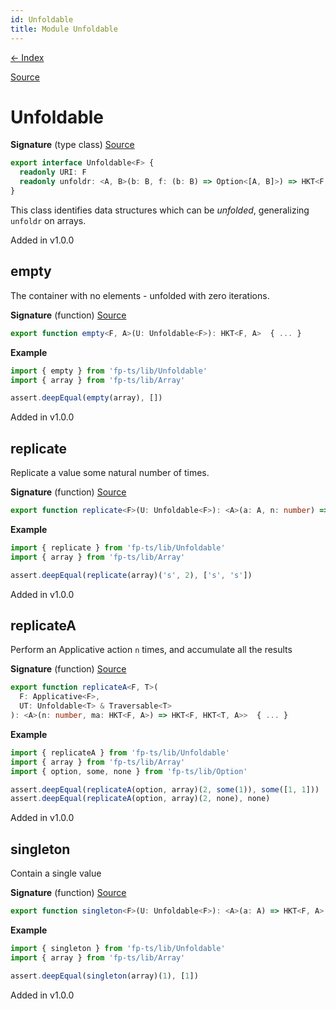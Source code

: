 ```yaml
---
id: Unfoldable
title: Module Unfoldable
---
```


[← Index](.)

[Source](https://github.com/gcanti/fp-ts/blob/master/src/Unfoldable.ts)

# Unfoldable

**Signature** (type class) [Source](https://github.com/gcanti/fp-ts/blob/master/src/Unfoldable.ts#L13-L16)

```ts
export interface Unfoldable<F> {
  readonly URI: F
  readonly unfoldr: <A, B>(b: B, f: (b: B) => Option<[A, B]>) => HKT<F, A>
}
```

This class identifies data structures which can be _unfolded_, generalizing `unfoldr` on arrays.

Added in v1.0.0

## empty

The container with no elements - unfolded with zero iterations.

**Signature** (function) [Source](https://github.com/gcanti/fp-ts/blob/master/src/Unfoldable.ts#L87-L89)

```ts
export function empty<F, A>(U: Unfoldable<F>): HKT<F, A>  { ... }
```

**Example**

```ts
import { empty } from 'fp-ts/lib/Unfoldable'
import { array } from 'fp-ts/lib/Array'

assert.deepEqual(empty(array), [])
```

Added in v1.0.0

## replicate

Replicate a value some natural number of times.

**Signature** (function) [Source](https://github.com/gcanti/fp-ts/blob/master/src/Unfoldable.ts#L63-L70)

```ts
export function replicate<F>(U: Unfoldable<F>): <A>(a: A, n: number) => HKT<F, A>  { ... }
```

**Example**

```ts
import { replicate } from 'fp-ts/lib/Unfoldable'
import { array } from 'fp-ts/lib/Array'

assert.deepEqual(replicate(array)('s', 2), ['s', 's'])
```

Added in v1.0.0

## replicateA

Perform an Applicative action `n` times, and accumulate all the results

**Signature** (function) [Source](https://github.com/gcanti/fp-ts/blob/master/src/Unfoldable.ts#L146-L153)

```ts
export function replicateA<F, T>(
  F: Applicative<F>,
  UT: Unfoldable<T> & Traversable<T>
): <A>(n: number, ma: HKT<F, A>) => HKT<F, HKT<T, A>>  { ... }
```

**Example**

```ts
import { replicateA } from 'fp-ts/lib/Unfoldable'
import { array } from 'fp-ts/lib/Array'
import { option, some, none } from 'fp-ts/lib/Option'

assert.deepEqual(replicateA(option, array)(2, some(1)), some([1, 1]))
assert.deepEqual(replicateA(option, array)(2, none), none)
```

Added in v1.0.0

## singleton

Contain a single value

**Signature** (function) [Source](https://github.com/gcanti/fp-ts/blob/master/src/Unfoldable.ts#L108-L111)

```ts
export function singleton<F>(U: Unfoldable<F>): <A>(a: A) => HKT<F, A>  { ... }
```

**Example**

```ts
import { singleton } from 'fp-ts/lib/Unfoldable'
import { array } from 'fp-ts/lib/Array'

assert.deepEqual(singleton(array)(1), [1])
```

Added in v1.0.0
